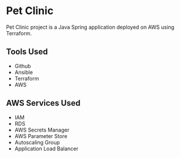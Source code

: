 # Pet Clinic

Pet Clinic project is a Java Spring application deployed on AWS using Terraform.

## Tools Used

- Github
- Ansible
- Terraform
- AWS

## AWS Services Used

- IAM
- RDS
- AWS Secrets Manager
- AWS Parameter Store
- Autoscaling Group
- Application Load Balancer
